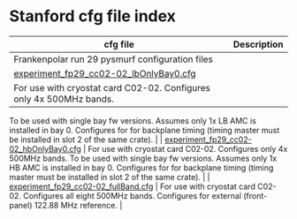 # Stanford cfg file index

| cfg file                                                                                   | Description                                            |
| ------------------------------------------------------------------------------------------ | ------------------------------------------------------ |
| Frankenpolar run 29 pysmurf configuration files |
| [experiment_fp29_cc02-02_lbOnlyBay0.cfg](experiment_fp29_cc02-02_lbOnlyBay0.cfg)
| For use with cryostat card C02-02.  Configures only 4x 500MHz bands.
  To be used with single bay fw versions.  Assumes only 1x LB AMC is
  installed in bay 0.  Configures for for backplane timing (timing
  master must be installed in slot 2 of the same crate). |
| [experiment_fp29_cc02-02_hbOnlyBay0.cfg](experiment_fp29_cc02-02_hbOnlyBay0.cfg)
| For use with cryostat card C02-02.  Configures only 4x 500MHz bands.
  To be used with single bay fw versions.  Assumes only 1x HB AMC is
  installed in bay 0.  Configures for for backplane timing (timing
  master must be installed in slot 2 of the same crate). |
| [experiment_fp29_cc02-02_fullBand.cfg](experiment_fp29_cc02-02_fullBand.cfg)
| For use with cryostat card C02-02.  Configures all eight 500MHz
  bands.  Configures for external (front-panel) 122.88 MHz
  reference. |
<!--
| [experiment_fp30_srv03_rfsoc.cfg](experiment_fp30_srv03_rfsoc.cfg)
|       |
| [experiment_fp30_cc02-03_lbOnlyBay0.cfg](experiment_fp30_cc02-03_lbOnlyBay0.cfg)
|       |
-->

<!--
| []()
|       |
-->






